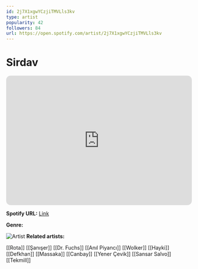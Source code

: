 ```yaml
---
id: 2j7X1xgwYCzjiTMVLls3kv
type: artist
popularity: 42
followers: 84
url: https://open.spotify.com/artist/2j7X1xgwYCzjiTMVLls3kv
---
```

# Sirdav

<iframe style="border-radius:12px" src="https://open.spotify.com/embed/artist/2j7X1xgwYCzjiTMVLls3kv" width="100%" height="352" frameBorder="0" allowfullscreen="" allow="autoplay; clipboard-write; encrypted-media; fullscreen; picture-in-picture" loading="lazy"></iframe>

**Spotify URL:** [Link](https://open.spotify.com/artist/2j7X1xgwYCzjiTMVLls3kv)

**Genre:** 

![Artist]()
**Related artists:**

[[Rota]]
[[Şanışer]]
[[Dr. Fuchs]]
[[Anıl Piyancı]]
[[Wolker]]
[[Hayki]]
[[Defkhan]]
[[Massaka]]
[[Canbay]]
[[Yener Çevik]]
[[Sansar Salvo]]
[[Tekmill]]
